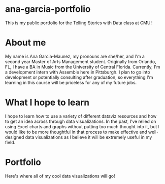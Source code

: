 # ana-garcia-portfolio
This is my public portfolio for the Telling Stories with Data class at CMU! 

# About me
My name is Ana Garcia-Maunez, my pronouns are she/her, and I'm a second year Master of Arts Management student. Originally from Orlando, FL, I have a BA in Music from the University of Central Florida. Currently, I'm a development intern with Assemble here in Pittsburgh. I plan to go into development or potentially consulting after graduation, so everything I'm learning in this course will be priceless for any of my future jobs. 


# What I hope to learn 
I hope to learn how to use a variety of different dataviz resources and how to get an idea across through data visualizations. In the past, I've relied on using Excel charts and graphs without putting too much thought into it, but I would like to be more thoughtful in that process to make effective and well-designed data visualizations as I believe it will be extremely useful in my field. 

# Portfolio 
Here's where all of my cool data visualizations will go! 
